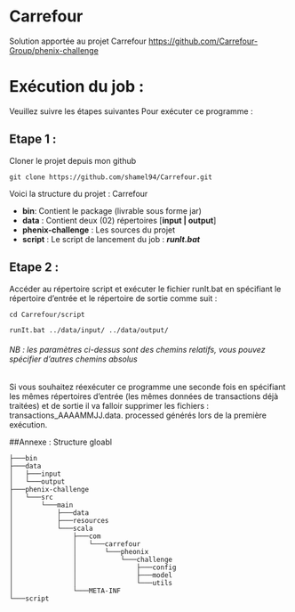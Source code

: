# Carrefour
Solution apportée au projet Carrefour https://github.com/Carrefour-Group/phenix-challenge

# Exécution du job :

Veuillez suivre les étapes suivantes Pour exécuter ce programme :
## Etape 1 : 
Cloner le projet depuis mon github
```
git clone https://github.com/shamel94/Carrefour.git
```

Voici la structure du projet :
Carrefour
  - **bin**: Contient le package (livrable sous forme jar)
  - **data** : Contient deux (02) répertoires [**input | output**]
  - **phenix-challenge** : Les sources du projet
  - **script** : Le script de lancement du job : **_runIt.bat_**
## Etape 2 :
Accéder au répertoire script et exécuter le fichier runIt.bat en spécifiant le répertoire d’entrée et le répertoire de sortie comme suit :
```
cd Carrefour/script
```
```
runIt.bat ../data/input/ ../data/output/
```
######  NB :  les paramètres ci-dessus sont des chemins relatifs, vous pouvez spécifier d’autres chemins absolus

Si vous souhaitez réexécuter ce programme une seconde fois en spécifiant les mêmes répertoires d’entrée (les mêmes données de transactions déjà traitées) et de sortie il va falloir supprimer les fichiers : transactions_AAAAMMJJ.data. processed générés lors de la première exécution.

##Annexe : Structure gloabl
```
├───bin
├───data
│   ├───input
│   └───output
├───phenix-challenge
│   └───src
│       └───main
│           ├───data
│           ├───resources
│           └───scala
│               ├───com
│               │   └───carrefour
│               │       └───pheonix
│               │           └───challenge
│               │               ├───config
│               │               ├───model
│               │               └───utils
│               └───META-INF
└───script
```
